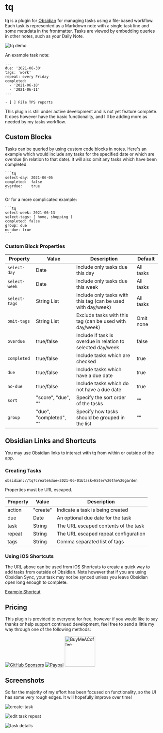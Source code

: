 # tq

tq is a plugin for [Obsidian](https://obsidian.md) for managing tasks using a
file-based workflow. Each task is represented as a Markdown note with a single
task line and some metadata in the frontmatter. Tasks are viewed by embedding
queries in other notes, such as your Daily Note.

![tq demo](https://raw.githubusercontent.com/tgrosinger/tq-obsidian/main/resources/screenshots/tq-demo.gif)

An example task note:

```
---
due: '2021-06-30'
tags: 'work'
repeat: every Friday
completed:
  - '2021-06-18'
  - '2021-06-11'
---

- [ ] File TPS reports

```

This plugin is still under active development and is not yet feature complete.
It does however have the basic functionality, and I'll be adding more as needed
by my tasks workflow.

## Custom Blocks

Tasks can be queried by using custom code blocks in notes. Here's an example
which would include any tasks for the specified date or which are overdue (in
relation to that date). It will also omit any tasks which have been completed.

    ```tq
    select-day: 2021-06-06
    completed:  false
    overdue:    true
    ```

Or for a more complicated example:

    ```tq
    select-week: 2021-06-13
    select-tags: [ home, shopping ]
    completed: false
    group: due
    no-due: true
    ```

### Custom Block Properties

| Property      | Value                  | Description                                                  | Default   |
| ------------- | ---------------------- | ------------------------------------------------------------ | --------- |
| `select-day`  | Date                   | Include only tasks due this day                              | All tasks |
| `select-week` | Date                   | Include only tasks due this week                             | All tasks |
| `select-tags` | String List            | Include only tasks with this tag (can be used with day/week) | All tasks |
| `omit-tags`   | String List            | Exclude tasks with this tag (can be used with day/week)      | Omit none |
| `overdue`     | true/false             | Include if task is overdue in relation to selected day/week  | false     |
| `completed`   | true/false             | Include tasks which are checked                              | true      |
| `due`         | true/false             | Include tasks which have a due date                          | true      |
| `no-due`      | true/false             | Include tasks which do not have a due date                   | true      |
| `sort`        | "score", "due", ""     | Specify the sort order of the tasks                          | ""        |
| `group`       | "due", "completed", "" | Specify how tasks should be grouped in the list              | ""        |

## Obsidian Links and Shortcuts

You may use Obsidian links to interact with tq from within or outside of the app.

### Creating Tasks

```
obsidian://tq?create&due=2021-06-01&task=Water%20the%20garden
```

Properties must be URL escaped.

| Property | Value    | Description                          |
| -------- | -------- | ------------------------------------ |
| action   | "create" | Indicate a task is being created     |
| due      | Date     | An optional due date for the task    |
| task     | String   | The URL escaped contents of the task |
| repeat   | String   | The URL escaped repeat configuration |
| tags     | String   | Comma separated list of tags         |

### Using iOS Shortcuts

The URL above can be used from iOS Shortcuts to create a quick way to add tasks
from outside of Obsidian. Note however that if you are using Obsidian Sync, your
task may not be synced unless you leave Obsidian open long enough to complete.

[Example Shortcut](https://www.icloud.com/shortcuts/ea7991d02bc24922ace9b49c670a1397)

## Pricing

This plugin is provided to everyone for free, however if you would like to
say thanks or help support continued development, feel free to send a little
my way through one of the following methods:

[![GitHub Sponsors](https://img.shields.io/github/sponsors/tgrosinger?style=social)](https://github.com/sponsors/tgrosinger)
[![Paypal](https://img.shields.io/badge/paypal-tgrosinger-yellow?style=social&logo=paypal)](https://paypal.me/tgrosinger)
[<img src="https://cdn.buymeacoffee.com/buttons/v2/default-yellow.png" alt="BuyMeACoffee" width="100">](https://www.buymeacoffee.com/tgrosinger)

## Screenshots

So far the majority of my effort has been focused on functionality, so the UI
has some very rough edges. It will hopefully improve over time!

![create-task](https://raw.githubusercontent.com/tgrosinger/tq-obsidian/main/resources/screenshots/create-task.png)

![edit task repeat](https://raw.githubusercontent.com/tgrosinger/tq-obsidian/main/resources/screenshots/edit-repeat.png)

![task details](https://raw.githubusercontent.com/tgrosinger/tq-obsidian/main/resources/screenshots/expanded-task.png)
